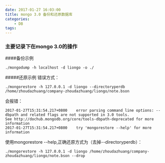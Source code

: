 ```yaml
---
date: 2017-01-27 16:03:00
title: mongo 3.0 备份和还原数据库
categories:
    - DB
tags:
---
```


### 主要记录下在mongo 3.0的操作
####备份示例
```
./mongodump -h localhost -d liongo -o ./

```
#####还原示例
错误方式：
```
./mongorestore -h 127.0.0.1 -d liongo --directoryperdb /home/zhoudazhuang/company-zhoudazhuang/liongo/note.bson
```
会报错：

```
2017-01-27T15:31:54.217+0800	error parsing command line options: --dbpath and related flags are not supported in 3.0 tools.
See http://dochub.mongodb.org/core/tools-dbpath-deprecated for more information
2017-01-27T15:31:54.217+0800	try 'mongorestore --help' for more information
```
使用mongorestore --help,正确还原方式为（去掉--directoryperdb）：

```
./mongorestore -h 127.0.0.1 -d liongo /home/zhoudazhuang/company-zhoudazhuang/liongo/note.bson --drop
```
